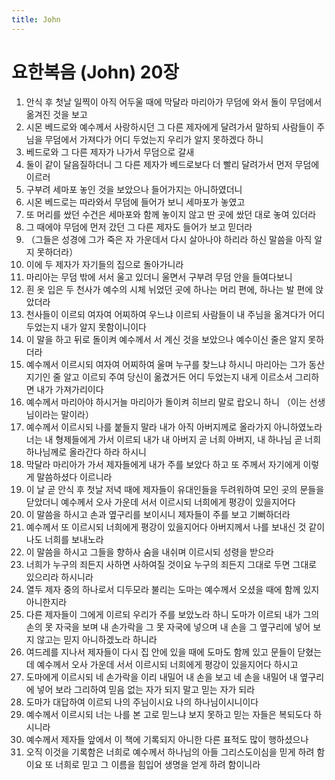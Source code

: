```yaml
---
title: John
---
```


# 요한복음 (John) 20장
1. 안식 후 첫날 일찍이 아직 어두울 때에 막달라 마리아가 무덤에 와서 돌이 무덤에서 옮겨진 것을 보고
1. 시몬 베드로와 예수께서 사랑하시던 그 다른 제자에게 달려가서 말하되 사람들이 주님을 무덤에서 가져다가 어디 두었는지 우리가 알지 못하겠다 하니
1. 베드로와 그 다른 제자가 나가서 무덤으로 갈새
1. 둘이 같이 달음질하더니 그 다른 제자가 베드로보다 더 빨리 달려가서 먼저 무덤에 이르러
1. 구부려 세마포 놓인 것을 보았으나 들어가지는 아니하였더니
1. 시몬 베드로는 따라와서 무덤에 들어가 보니 세마포가 놓였고
1. 또 머리를 쌌던 수건은 세마포와 함께 놓이지 않고 딴 곳에 쌌던 대로 놓여 있더라
1. 그 때에야 무덤에 먼저 갔던 그 다른 제자도 들어가 보고 믿더라
1. （그들은 성경에 그가 죽은 자 가운데서 다시 살아나야 하리라 하신 말씀을 아직 알지 못하더라）
1. 이에 두 제자가 자기들의 집으로 돌아가니라
1. 마리아는 무덤 밖에 서서 울고 있더니 울면서 구부려 무덤 안을 들여다보니
1. 흰 옷 입은 두 천사가 예수의 시체 뉘었던 곳에 하나는 머리 편에, 하나는 발 편에 앉았더라
1. 천사들이 이르되 여자여 어찌하여 우느냐 이르되 사람들이 내 주님을 옮겨다가 어디 두었는지 내가 알지 못함이니이다
1. 이 말을 하고 뒤로 돌이켜 예수께서 서 계신 것을 보았으나 예수이신 줄은 알지 못하더라
1. 예수께서 이르시되 여자여 어찌하여 울며 누구를 찾느냐 하시니 마리아는 그가 동산지기인 줄 알고 이르되 주여 당신이 옮겼거든 어디 두었는지 내게 이르소서 그리하면 내가 가져가리이다
1. 예수께서 마리아야 하시거늘 마리아가 돌이켜 히브리 말로 랍오니 하니 （이는 선생님이라는 말이라）
1. 예수께서 이르시되 나를 붙들지 말라 내가 아직 아버지께로 올라가지 아니하였노라 너는 내 형제들에게 가서 이르되 내가 내 아버지 곧 너희 아버지, 내 하나님 곧 너희 하나님께로 올라간다 하라 하시니
1. 막달라 마리아가 가서 제자들에게 내가 주를 보았다 하고 또 주께서 자기에게 이렇게 말씀하셨다 이르니라
1. 이 날 곧 안식 후 첫날 저녁 때에 제자들이 유대인들을 두려워하여 모인 곳의 문들을 닫았더니 예수께서 오사 가운데 서서 이르시되 너희에게 평강이 있을지어다
1. 이 말씀을 하시고 손과 옆구리를 보이시니 제자들이 주를 보고 기뻐하더라
1. 예수께서 또 이르시되 너희에게 평강이 있을지어다 아버지께서 나를 보내신 것 같이 나도 너희를 보내노라
1. 이 말씀을 하시고 그들을 향하사 숨을 내쉬며 이르시되 성령을 받으라
1. 너희가 누구의 죄든지 사하면 사하여질 것이요 누구의 죄든지 그대로 두면 그대로 있으리라 하시니라
1. 열두 제자 중의 하나로서 디두모라 불리는 도마는 예수께서 오셨을 때에 함께 있지 아니한지라
1. 다른 제자들이 그에게 이르되 우리가 주를 보았노라 하니 도마가 이르되 내가 그의 손의 못 자국을 보며 내 손가락을 그 못 자국에 넣으며 내 손을 그 옆구리에 넣어 보지 않고는 믿지 아니하겠노라 하니라
1. 여드레를 지나서 제자들이 다시 집 안에 있을 때에 도마도 함께 있고 문들이 닫혔는데 예수께서 오사 가운데 서서 이르시되 너희에게 평강이 있을지어다 하시고
1. 도마에게 이르시되 네 손가락을 이리 내밀어 내 손을 보고 네 손을 내밀어 내 옆구리에 넣어 보라 그리하여 믿음 없는 자가 되지 말고 믿는 자가 되라
1. 도마가 대답하여 이르되 나의 주님이시요 나의 하나님이시니이다
1. 예수께서 이르시되 너는 나를 본 고로 믿느냐 보지 못하고 믿는 자들은 복되도다 하시니라
1. 예수께서 제자들 앞에서 이 책에 기록되지 아니한 다른 표적도 많이 행하셨으나
1. 오직 이것을 기록함은 너희로 예수께서 하나님의 아들 그리스도이심을 믿게 하려 함이요 또 너희로 믿고 그 이름을 힘입어 생명을 얻게 하려 함이니라